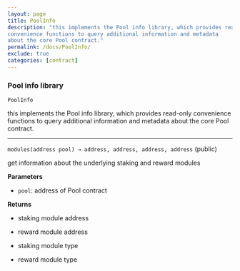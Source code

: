 ```yaml
---
layout: page
title: PoolInfo
description: "this implements the Pool info library, which provides read-only
convenience functions to query additional information and metadata
about the core Pool contract."
permalink: /docs/PoolInfo/
exclude: true
categories: [contract]
---
```


### Pool info library



`PoolInfo`

this implements the Pool info library, which provides read-only
convenience functions to query additional information and metadata
about the core Pool contract.





****

`modules(address pool) → address, address, address, address` (public)

get information about the underlying staking and reward modules




**Parameters**  
- `pool`: address of Pool contract


**Returns**
- staking module address

- reward module address

- staking module type

- reward module type



